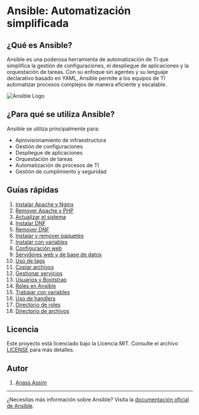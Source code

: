 # Ansible: Automatización simplificada

## ¿Qué es Ansible?

Ansible es una poderosa herramienta de automatización de TI que simplifica la gestión de configuraciones, el despliegue de aplicaciones y la orquestación de tareas. Con su enfoque sin agentes y su lenguaje declarativo basado en YAML, Ansible permite a los equipos de TI automatizar procesos complejos de manera eficiente y escalable.

![Ansible Logo](https://www.strsistemas.com/sites/default/files/imagen_ansible.jpg)

## ¿Para qué se utiliza Ansible?

Ansible se utiliza principalmente para:

- Aprovisionamiento de infraestructura
- Gestión de configuraciones
- Despliegue de aplicaciones
- Orquestación de tareas
- Automatización de procesos de TI
- Gestión de cumplimiento y seguridad

## Guías rápidas

1. [Instalar Apache y Nginx](./1-apt_apache_nginx.yml)
2. [Remover Apache y PHP](./2-remove_apache_php.yml)
3. [Actualizar el sistema](./3-upgrade.yml)
4. [Instalar DNF](./4-Install_dnf.yml)
5. [Remover DNF](./5-remove_dnf.yml)
6. [Instalar y remover paquetes](./6-Install-Remove-Packages.yml)
7. [Instalar con variables](./7-Install-Variables.yml)
8. [Configuración web](./8-Web.yml)
9. [Servidores web y de base de datos](./9-Web-db_servers.yml)
10. [Uso de tags](./10-Tags.yml)
11. [Copiar archivos](./11-Copy-Files.yml)
12. [Gestionar servicios](./12-Services.yml)
13. [Usuarios y Bootstrap](./13-Users-Bootstrap.yml)
14. [Roles en Ansible](./14-Roles.yml)
15. [Trabajar con variables](./15-Variables.yml)
16. [Uso de handlers](./16-Handlers.yml)
17. [Directorio de roles](./roles)
18. [Directorio de archivos](./files)



## Licencia

Este proyecto está licenciado bajo la Licencia MIT. Consulte el archivo [LICENSE](LICENSE) para más detalles.

## Autor

1. [Anass Assim](https://github.com/ciscoAnass)

---

¿Necesitas más información sobre Ansible? Visita la [documentación oficial de Ansible](https://docs.ansible.com/).
